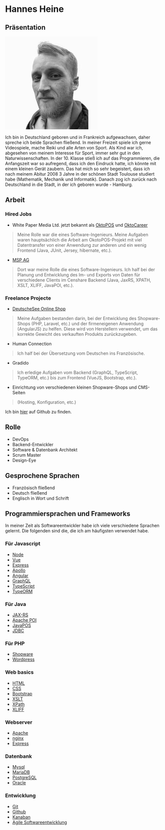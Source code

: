 # Hannes Heine

## Präsentation

![Hannes Heine](../images/portrait/hannes-heine.jpg)

Ich bin in Deutschland geboren und in Frankreich aufgewachsen, daher spreche ich beide Sprachen fließend. In meiner Freizeit spiele ich gerne Videospiele, mache Reiki und alle Arten von Sport.
Als Kind war ich, abgesehen von meinem Interesse für Sport, immer sehr gut in den Naturwissenschaften. In der 10. Klasse stieß ich auf das Programmieren, die Anfangszeit war so aufregend, dass ich den Eindruck hatte, ich könnte mit einem kleinen Gerät zaubern. Das hat mich so sehr begeistert, dass ich nach meinem Abitur 2008 3 Jahre in der schönen Stadt Toulouse studiert habe (Mathematik, Mechanik und Informatik).
Danach zog ich zurück nach Deutschland in die Stadt, in der ich geboren wurde - Hamburg.

## Arbeit

### Hired Jobs

- White Paper Media Ltd. jetzt bekannt als [OktoPOS](https://www.oktopos.com/en/#!) und [OktoCareer](https://www.oktocareer.com/en/home)

> Meine Rolle war die eines Software-Ingenieurs. Meine Aufgaben waren hauptsächlich die Arbeit am OkotoPOS-Projekt mit viel Datentransfer von einer Anwendung zur anderen und ein wenig Frontend (Java, JUnit, Jersey, hibernate, etc.).

- [MSP AG](https://www.mspag.com/en)

> Dort war meine Rolle die eines Software-Ingenieurs. Ich half bei der Planung und Entwicklung des Im- und Exports von Daten für verschiedene Clients im Censhare Backend <!-- textlint-disable max-comma -->(Java, JaxRS, XPATH, XSLT, XLIFF, JavaPOI, etc.)<!-- textlint-enable max-comma -->.

### Freelance Projecte

- [DeutscheSee Online Shop](https://www.deutschesee.de/shop/)

> Meine Aufgaben bestanden darin, bei der Entwicklung des Shopware-Shops (PHP, Laravel, etc.) und der firmeneigenen Anwendung (AngularJS) zu helfen. Diese wird von Herstellern verwendet, um das korrekte Gewicht des verkauften Produkts zurückzugeben.

- Human Connection

> Ich half bei der Übersetzung vom Deutschen ins Französische.

- Gradido

> Ich erledige Aufgaben vom Backend <!-- textlint-disable max-comma -->(GraphQL, TypeScript, TypeORM, etc.) bis zum Frontend (VueJS, Bootstrap, etc.)<!-- textlint-enable max-comma -->.

- Einrichtung von verschiedenen kleinen Shopware-Shops und CMS-Seiten

> (Hosting, Konfiguration, etc.)

Ich bin [hier](https://github.com/elweyn) auf Github zu finden.

## Rolle

- DevOps
- Backend-Entwickler
- Software & Datenbank Architekt
- Scrum Master
- Design-Eye

## Gesprochene Sprachen

- Französisch fließend
- Deutsch fließend
- Englisch in Wort und Schrift

## Programmiersprachen und Frameworks

In meiner Zeit als Softwareentwickler habe ich viele verschiedene Sprachen gelernt. Die folgenden sind die, die ich am häufigsten verwendet habe.

### Für Javascript

- [Node](https://github.com/nodejs/node)
- [Vue](https://vuejs.org/)
- [Express](https://expressjs.com/)
- [Apollo](https://www.apollographql.com/docs/apollo-server/)
- [Angular](https://angular.io/)
- [GraphQL](https://graphql.org/)
- [TypeScript](https://www.typescriptlang.org/)
- [TypeORM](https://typeorm.io/)

### Für Java

- [JAX-RS](https://www.oracle.com/technical-resources/articles/java/jax-rs.html)
- [Apache POI](https://poi.apache.org/)
- [JavaPOS](https://en.wikipedia.org/wiki/JavaPOS)
- [JDBC](https://en.wikipedia.org/wiki/Java_Database_Connectivity)

### Für PHP

- [Shopware](https://www.shopware.com/)
- [Wordpress](https://wordpress.org/)

### Web basics

- [HTML](https://en.wikipedia.org/wiki/HTML)
- [CSS](https://en.wikipedia.org/wiki/CSS)
- [Bootstrap](https://getbootstrap.com/)
- [XSLT](https://en.wikipedia.org/wiki/XSLT)
- [XPath](https://en.wikipedia.org/wiki/XPath)
- [XLIFF](https://en.wikipedia.org/wiki/XLIFF)

### Webserver

- [Apache](https://httpd.apache.org/)
- [nginx](https://nginx.org/en/)
- [Express](https://expressjs.com/)

### Datenbank

- [Mysql](https://www.mysql.com/)
- [MariaDB](https://mariadb.org/)
- [PostgreSQL](https://www.postgresql.org/)
- [Oracle](https://www.oracle.com/)

### Entwicklung

- [Git](https://git-scm.com/)
- [Github](https://github.com/)
- [Kanaban](https://en.wikipedia.org/wiki/Kanban)
- [Agile Softwareentwicklung](https://de.wikipedia.org/wiki/Agile_Softwareentwicklung)
